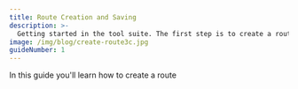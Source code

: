 ```yaml
---
title: Route Creation and Saving
description: >-
  Getting started in the tool suite. The first step is to create a route. In this guide you'll learn how to create a route
image: /img/blog/create-route3c.jpg
guideNumber: 1
---
```


In this guide you'll learn how to create a route